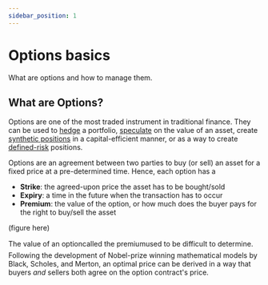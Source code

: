 ```yaml
---
sidebar_position: 1
---
```


# Options basics
What are options and how to manage them.

## What are Options?

Options are one of the most traded instrument in traditional finance.
They can be used to [hedge](docs/trading/basic-concepts) a portfolio, [speculate](/docs/trading/perpetual-options) on the value of an asset, create [synthetic positions](docs/trading/multi-leg-strategies) in a capital-efficient manner, or as a way to create [defined-risk](docs/trading/risks) positions.

Options are an agreement between two parties to buy (or sell) an asset for a fixed price at a pre-determined time.
Hence, each option has a
- **Strike**: the agreed-upon price the asset has to be bought/sold
- **Expiry**: a time in the future when the transaction has to occur
- **Premium**: the value of the option, or how much does the buyer pays for the right to buy/sell the asset

(figure here)

The value of an option&#151;called the premium&#151;used to be difficult to determine.
Following the development of Nobel-prize winning mathematical models by <Term popup="The Black-Scholes model, aka the Black-Scholes-Merton (BSM) model, is a differential equation widely used to price options contracts." reference="/docs/terms/blackscholes">Black, Scholes, and Merton</Term>, an optimal price can be derived in a way that buyers _and_ sellers both agree on the option contract's price.

